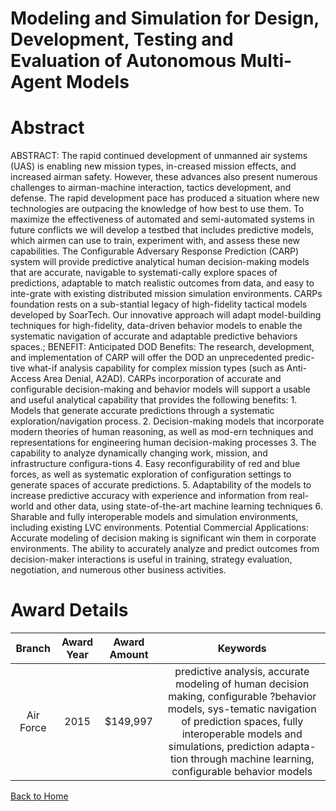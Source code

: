 
Modeling and Simulation for Design, Development, Testing and Evaluation of Autonomous Multi-Agent Models
========================================================================================================

# Abstract


ABSTRACT: The rapid continued development of unmanned air systems (UAS) is enabling new mission types, in-creased mission effects, and increased airman safety. However, these advances also present numerous challenges to airman-machine interaction, tactics development, and defense. The rapid development pace has produced a situation where new technologies are outpacing the knowledge of how best to use them. To maximize the effectiveness of automated and semi-automated systems in future conflicts we will develop a testbed that includes predictive models, which airmen can use to train, experiment with, and assess these new capabilities. The Configurable Adversary Response Prediction (CARP) system will provide predictive analytical human decision-making models that are accurate, navigable to systemati-cally explore spaces of predictions, adaptable to match realistic outcomes from data, and easy to inte-grate with existing distributed mission simulation environments. CARPs foundation rests on a sub-stantial legacy of high-fidelity tactical models developed by SoarTech. Our innovative approach will adapt model-building techniques for high-fidelity, data-driven behavior models to enable the systematic navigation of accurate and adaptable predictive behaviors spaces.; BENEFIT: Anticipated DOD Benefits: The research, development, and implementation of CARP will offer the DOD an unprecedented predic-tive what-if analysis capability for complex mission types (such as Anti-Access Area Denial, A2AD). CARPs incorporation of accurate and configurable decision-making and behavior models will support a usable and useful analytical capability that provides the following benefits: 1. Models that generate accurate predictions through a systematic exploration/navigation process. 2. Decision-making models that incorporate modern theories of human reasoning, as well as mod-ern techniques and representations for engineering human decision-making processes 3. The capability to analyze dynamically changing work, mission, and infrastructure configura-tions 4. Easy reconfigurability of red and blue forces, as well as systematic exploration of configuration settings to generate spaces of accurate predictions. 5. Adaptability of the models to increase predictive accuracy with experience and information from real-world and other data, using state-of-the-art machine learning techniques 6. Sharable and fully interoperable models and simulation environments, including existing LVC environments. Potential Commercial Applications: Accurate modeling of decision making is significant win them in corporate environments. The ability to accurately analyze and predict outcomes from decision-maker interactions is useful in training, strategy evaluation, negotiation, and numerous other business activities.  

# Award Details

|Branch|Award Year|Award Amount|Keywords|
| :---: | :---: | :---: | :---: |
|Air Force|2015|$149,997|predictive analysis, accurate modeling of human decision making, configurable ?behavior models, sys-tematic navigation of prediction spaces, fully interoperable models and simulations, prediction adapta-tion through machine learning, configurable behavior models|
  
  


[Back to Home](https://github.com/chrischow/dod_sbir_awards#1367)